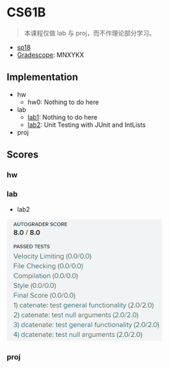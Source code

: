 # CS61B

> 本课程仅做 lab 与 proj，而不作理论部分学习。

* [sp18](https://sp18.datastructur.es/index.html)
* [Gradescope](https://gradescope.com): MNXYKX

## Implementation

* hw
    * hw0: Nothing to do here
* lab
    * [lab1](./lab1): Nothing to do here
    * [lab2](./lab2): Unit Testing with JUnit and IntLists
* proj

## Scores

### hw

### lab

* lab2

![lab2](./img/lab2.png)

### proj

